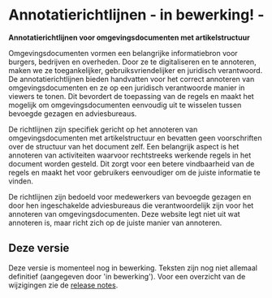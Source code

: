 Annotatierichtlijnen - in bewerking! -
======================

**Annotatierichtlijnen voor omgevingsdocumenten met artikelstructuur**

Omgevingsdocumenten vormen een belangrijke informatiebron voor burgers, bedrijven en overheden. Door ze te digitaliseren en te annoteren, maken we ze toegankelijker, gebruiksvriendelijker en juridisch verantwoord. De annotatierichtlijnen bieden handvatten voor het correct annoteren van omgevingsdocumenten en ze op een juridisch verantwoorde manier in viewers te tonen. Dit bevordert de toepassing van de regels en maakt het mogelijk om omgevingsdocumenten eenvoudig uit te wisselen tussen bevoegde gezagen en adviesbureaus.

De richtlijnen zijn specifiek gericht op het annoteren van omgevingsdocumenten met artikelstructuur en bevatten geen voorschriften over de structuur van het document zelf. Een belangrijk aspect is het annoteren van activiteiten waarvoor rechtstreeks werkende regels in het document worden gesteld. Dit zorgt voor een betere vindbaarheid van de regels en maakt het voor gebruikers eenvoudiger om de juiste informatie te vinden.

De richtlijnen zijn bedoeld voor medewerkers van bevoegde gezagen en door hen ingeschakelde adviesbureaus die verantwoordelijk zijn voor het annoteren van omgevingsdocumenten. Deze website legt niet uit wat annoteren is, maar richt zich op de juiste manier van annoteren.

Deze versie
-----------
Deze versie is momenteel nog in bewerking. Teksten zijn nog niet allemaal definitief (aangegeven door 'in bewerking'). Voor een overzicht van de wijzigingen zie de [release notes](releasenotes).













